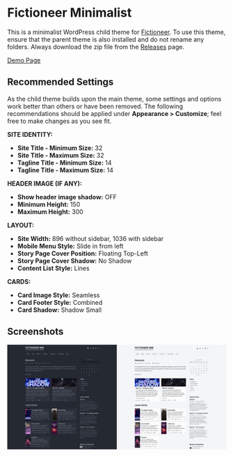 # Fictioneer Minimalist

This is a minimalist WordPress child theme for [Fictioneer](https://github.com/Tetrakern/fictioneer). To use this theme, ensure that the parent theme is also installed and do not rename any folders. Always download the zip file from the [Releases](https://github.com/Tetrakern/fictioneer-minimalist/releases) page.

[Demo Page](https://minimalist.fictioneer-theme.com/)

## Recommended Settings

As the child theme builds upon the main theme, some settings and options work better than others or have been removed. The following recommendations should be applied under **Appearance > Customize**; feel free to make changes as you see fit.

**SITE IDENTITY:**
* **Site Title - Minimum Size:** 32
* **Site Title - Maximum Size:** 32
* **Tagline Title - Minimum Size:** 14
* **Tagline Title - Maximum Size:** 14

**HEADER IMAGE (IF ANY):**
* **Show header image shadow:** OFF
* **Minimum Height:** 150
* **Maximum Height:** 300

**LAYOUT:**
* **Site Width:** 896 without sidebar, 1036 with sidebar
* **Mobile Menu Style:** Slide in from left
* **Story Page Cover Position:** Floating Top-Left
* **Story Page Cover Shadow:** No Shadow
* **Content List Style:** Lines

**CARDS:**
* **Card Image Style:** Seamless
* **Card Footer Style:** Combined
* **Card Shadow:** Shadow Small

## Screenshots

![Screenshot Collage](repo/assets/fictioneer_minimalist.jpg?raw=true)
